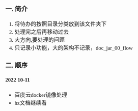 <span  style="font-family: Simsun,serif; font-size: 17px; ">

### 一. 简介

1. 将待办的按照目录分类放到该文件夹下
2. 处理完之后再移动过去
3. 大方向,要处理的问题
4. 只记录小功能，大的架构不记录，doc_jar_00_flow

### 二. 顺序

#### 2022 10-11

- 百度云docker镜像处理
- hz文档继续看

</span>